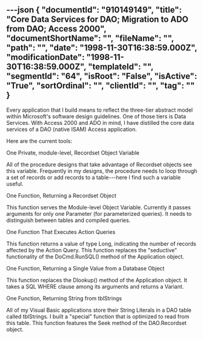 ---json
{
  "documentId": "910149149",
  "title": "Core Data Services for DAO; Migration to ADO from DAO; Access 2000",
  "documentShortName": "",
  "fileName": "",
  "path": "",
  "date": "1998-11-30T16:38:59.000Z",
  "modificationDate": "1998-11-30T16:38:59.000Z",
  "templateId": "",
  "segmentId": "64",
  "isRoot": "False",
  "isActive": "True",
  "sortOrdinal": "",
  "clientId": "",
  "tag": ""
}
---

Every application that I build means to reflect the three-tier abstract model within Microsoft's software design guidelines. One of those tiers is Data Services. With Access 2000 and ADO in mind, I have distilled the core data services of a DAO (native ISAM) Access application.

Here are the current tools:

One Private, module-level, Recordset Object Variable

All of the procedure designs that take advantage of Recordset objects see this variable. Frequently in my designs, the procedure needs to loop through a set of records or add records to a table---here I find such a variable useful.


One Function, Returning a Recordset Object

This function serves the Module-level Object Variable. Currently it passes arguments for only one Parameter (for parameterized queries). It needs to distinguish between tables and compiled queries.


One Function That Executes Action Queries

This function returns a value of type Long, indicating the number of records affected by the Action Query. This function replaces the &quot;seductive&quot; functionality of the DoCmd.RunSQL() method of the Application object.


One Function, Returning a Single Value from a Database Object

This function replaces the Dlookup() method of the Application object. It takes a SQL WHERE clause among its arguments and returns a Variant.


One Function, Returning String from tblStrings

All of my Visual Basic applications store their String Literals in a DAO table called tblStrings. I built a &quot;special&quot; function that is optimized to read from this table. This function features the Seek method of the DAO.Recordset object.
